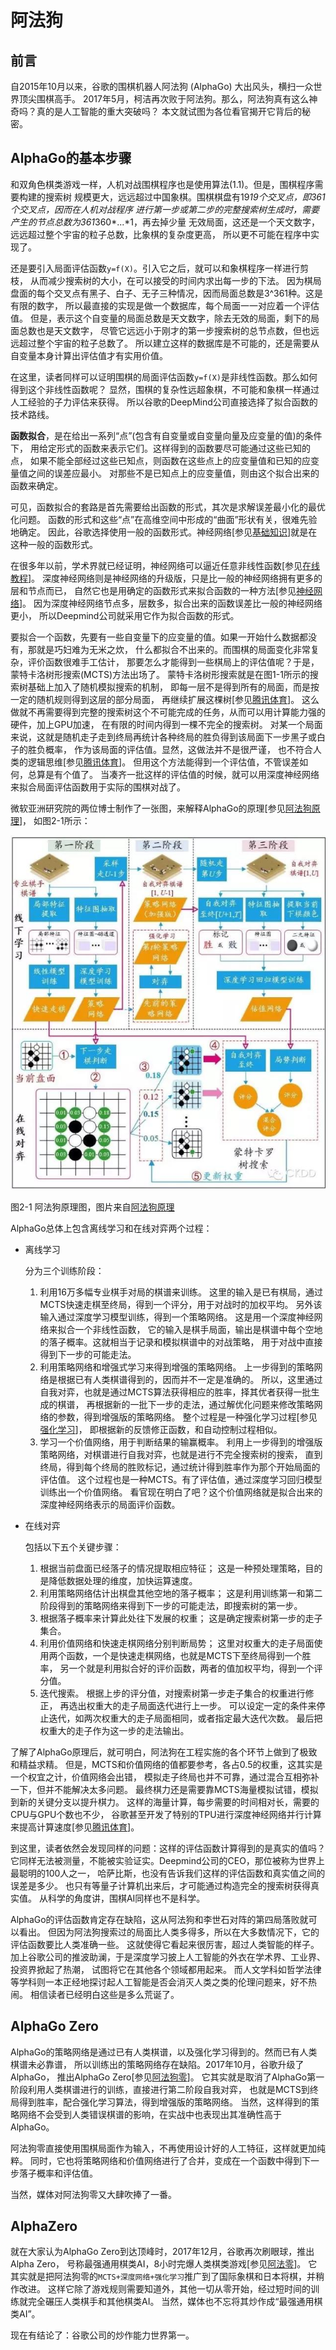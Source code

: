 ﻿<!--
  Copyright (c) 2017, Xin YUAN, courses of Zhejiang University
  All rights reserved.

  This program is free software; you can redistribute it and/or
  modify it under the terms of the 2-Clause BSD License.

  Author contact information:
    yxxinyuan@zju.edu.cn
-->

# 阿法狗

## 前言

自2015年10月以来，谷歌的围棋机器人阿法狗 (AlphaGo) 大出风头，横扫一众世界顶尖围棋高手。
2017年5月，柯洁再次败于阿法狗。那么，阿法狗真有这么神奇吗？真的是人工智能的重大突破吗？
本文就试图为各位看官揭开它背后的秘密。

## AlphaGo的基本步骤

和双角色棋类游戏一样，人机对战围棋程序也是使用算法(1.1)。但是，围棋程序需要构建的搜索树
规模更大，远远超过中国象棋。围棋棋盘有19*19个交叉点，即361个交叉点，因而在人机对战程序
进行第一步或第二步的完整搜索树生成时，需要产生的节点总数为361*360*...*1，再去掉少量
无效局面，这还是一个天文数字，远远超过整个宇宙的粒子总数，比象棋的复杂度更高，
所以更不可能在程序中实现了。

还是要引入局面评估函数`y=f(X)`。引入它之后，就可以和象棋程序一样进行剪枝，
从而减少搜索树的大小，在可以接受的时间内求出每一步的下法。
因为棋局盘面的每个交叉点有黑子、白子、无子三种情况，因而局面总数是3^361种。这是有限的数字，
所以最直接的实现是做一个数据库，每个局面一一对应着一个评估值。
但是，表示这个自变量的局面总数是天文数字，除去无效的局面，剩下的局面总数也是天文数字，
尽管它远远小于刚才的第一步搜索树的总节点数，但也远远超过整个宇宙的粒子总数了。
所以建立这样的数据库是不可能的，还是需要从自变量本身计算出评估值才有实用价值。

在这里，读者同样可以证明围棋的局面评估函数`y=f(X)`是非线性函数。那么如何得到这个非线性函数呢？
显然，围棋的复杂性远超象棋，不可能和象棋一样通过人工经验的子力评估来获得。
所以谷歌的DeepMind公司直接选择了拟合函数的技术路线。

**函数拟合**，是在给出一系列“点”(包含有自变量或自变量向量及应变量的值)的条件下，
用给定形式的函数来表示它们。这样得到的函数要尽可能通过这些已知的点，
如果不能全部经过这些已知点，则函数在这些点上的应变量值和已知的应变量值之间的误差应最小。
对那些不是已知点上的应变量值，则由这个拟合出来的函数来确定。

可见，函数拟合的套路是首先需要给出函数的形式，其次是求解误差最小化的最优化问题。
函数的形式和这些“点”在高维空间中形成的“曲面”形状有关，很难先验地确定。
因此，谷歌选择使用一般的函数形式。神经网络[参见[基础知识][KXW-20170601]]就是在这种一般的函数形式。

在很多年以前，学术界就已经证明，神经网络可以逼近任意非线性函数[参见[在线教程][ZXJC-2017]]。
深度神经网络则是神经网络的升级版，只是比一般的神经网络拥有更多的层和节点而已，
自然它也是用确定的函数形式来拟合函数的一种方法[参见[神经网络][DL-20151231]]。
因为深度神经网络节点多，层数多，拟合出来的函数误差比一般的神经网络更小，
所以Deepmind公司就采用它作为拟合函数的形式。

要拟合一个函数，先要有一些自变量下的应变量的值。如果一开始什么数据都没有，那就是巧妇难为无米之炊，
什么都拟合不出来的。而围棋的局面变化非常复杂，评价函数很难手工估计，
那要怎么才能得到一些棋局上的评估值呢？于是，蒙特卡洛树形搜索(MCTS)方法出场了。
蒙特卡洛树形搜索就是在图1-1所示的搜索树基础上加入了随机模拟搜索的机制，
即每一层不是得到所有的局面，而是按一定的随机规则得到这层的部分局面，
再继续扩展这棵树[参见[腾讯体育][TXTY-20170110]]。
这么做就不再需要得到完整的搜索树这个不可能完成的任务，从而可以用计算能力强的硬件，加上GPU加速，
在有限的时间内得到一棵不完全的搜索树。
对某一个局面来说，这就是随机走子走到终局再统计各种终局的胜负得到该局面下一步黑子或白子的胜负概率，
作为该局面的评估值。显然，这做法并不是很严谨，
也不符合人类的逻辑思维[参见[腾讯体育][TXTY-20170110]]。
但用这个方法能得到一个评估值，不管误差如何，总算是有个值了。
当凑齐一批这样的评估值的时候，就可以用深度神经网络来拟合局面评估函数用于实际的围棋对战了。

微软亚洲研究院的两位博士制作了一张图，来解释AlphaGo的原理[参见[阿法狗原理][AG-20170530]]，
如图2-1所示：

![阿法狗原理图](alpha-go-files/alphago.jpg "阿法狗原理图")

图2-1 阿法狗原理图，图片来自[阿法狗原理][AG-20170530]

AlphaGo总体上包含离线学习和在线对弈两个过程：

* 离线学习

	分为三个训练阶段：

	1. 利用16万多幅专业棋手对局的棋谱来训练。
		这里的输入是已有棋局，通过MCTS快速走棋至终局，得到一个评分，用于对战时的加权平均。
		另外该输入通过深度学习模型训练，得到一个策略网络。
		这是用一个深度神经网络来拟合一个非线性函数，
		它的输入是棋手局面，输出是棋谱中每个空地的落子概率。这就相当于记录和模拟棋谱中的对战策略，
		用于对战中直接得到下一步的可能走法。
	1. 利用策略网络和增强式学习来得到增强的策略网络。
		上一步得到的策略网络是根据已有人类棋谱得到的，因而并不一定是准确的。
		所以，这里通过自我对弈，也就是通过MCTS算法获得相应的胜率，择其优者获得一批生成的棋谱，
		再根据新的一批下一步的走法，通过解优化问题来修改策略网络的参数，得到增强版的策略网络。
		整个过程是一种强化学习过程[参见[强化学习][QL-20170430]]，
		即根据新的反馈修正函数，和自动控制过程相似。
	1. 学习一个价值网络，用于判断结果的输赢概率。
		利用上一步得到的增强版策略网络，对棋谱进行自我对弈，也就是进行不完全搜索树的搜索，
		直到终局，得到每个终局的胜败标记，通过统计得到胜率作为那个开始局面的评估值。
		这个过程也是一种MCTS。有了评估值，通过深度学习回归模型训练出一个价值网络。
		看官现在明白了吧？这个价值网络就是拟合出来的深度神经网络表示的局面评价函数。

* 在线对弈

	包括以下五个关键步骤： 

	1. 根据当前盘面已经落子的情况提取相应特征；
		这是一种预处理策略，目的是降低数据处理的维度，加快运算速度。
	1. 利用策略网络估计出棋盘其他空地的落子概率；
		这是利用训练第一和第二阶段得到的策略网络来得到下一步的可能走法，即搜索树的第一步。
	1. 根据落子概率来计算此处往下发展的权重；
		这是确定搜索树第一步的走子集合。
	1. 利用价值网络和快速走棋网络分别判断局势；
		这里对权重大的走子局面使用两个函数，一个是快速走棋网络，也就是MCTS下至终局得到一个胜率，
		另一个就是利用拟合好的评价函数，两者的值加权平均，得到一个评分值。
	1. 迭代搜索。
		根据上步的评分值，对搜索树第一步走子集合的权重进行修正，
		再选出权重大的走子局面迭代进行上一步。
		可以设定一定的条件来停止迭代，如两次权重大的走子局面相同，或者指定最大迭代次数。
		最后把权重大的走子作为这一步的走法输出。

了解了AlphaGo原理后，就可明白，阿法狗在工程实施的各个环节上做到了极致和精益求精。
但是，MCTS和价值网络的值都要参考，各占0.5的权重，这其实是一个权宜之计，价值网络会出错，
模拟走子终局也并不可靠，通过混合互相弥补一下，但并不能解决太多问题。
最终棋力还是需要靠MCTS海量模拟试错，模拟到新的关键分支以提升棋力。
这样的海量计算，每步需要的时间相对长，需要的CPU与GPU个数也不少，
谷歌甚至开发了特别的TPU进行深度神经网络并行计算来提高计算速度[参见[腾讯体育][TXTY-20170110]]。

到这里，读者依然会发现同样的问题：这样的评估函数计算得到的是真实的值吗？
它同样无法被测量，不能被实验证实。Deepmind公司的CEO，那位被称为世界上最聪明的100人之一，
哈萨比斯，也没有告诉我们这样的评估函数和真实值之间的误差是多少。
也只有等量子计算机出来后，才可能通过构造完全的搜索树获得真实值。
从科学的角度讲，围棋AI同样也不是科学。

AlphaGo的评估函数肯定存在缺陷，这从阿法狗和李世石对阵的第四局落败就可以看出。
但因为阿法狗搜索过的局面比人类多得多，所以在大多数情况下，它的评估函数要比人类准确一些。
这就使得它看起来很厉害，超过人类智能的样子。
加上谷歌公司的推波助澜，于是深度学习披上人工智能的外衣在学术界、工业界、投资界掀起了热潮，
试图将它在其他各个领域都用起来。
而人文学科如哲学法律等学科则一本正经地探讨起人工智能是否会消灭人类之类的伦理问题来，好不热闹。
相信读者已经明白这些是多么荒诞了。

## AlphaGo Zero

AlphaGo的策略网络是通过已有人类棋谱，以及强化学习得到的。然而已有人类棋谱未必靠谱，
所以训练出的策略网络存在缺陷。2017年10月，谷歌升级了AlphaGo，
推出AlphaGo Zero[参见[阿法狗零][AG0-2017-10-19]]。
它其实就是取消了AlphaGo第一阶段利用人类棋谱进行的训练，直接进行第二阶段自我对弈，
也就是MCTS到终局得到胜率，配合强化学习算法，得到增强版的策略网络。
当然，这样得到的策略网络不会受到人类错误棋谱的影响，在实战中也表现出其准确性高于AlphaGo。

阿法狗零直接使用围棋局面作为输入，不再使用设计好的人工特征，这样就更加纯粹。
同时，它也将策略网络和价值网络进行了合并，变成在一个函数中得到下一步落子概率和评估值。

当然，媒体对阿法狗零又大肆吹捧了一番。

## AlphaZero

就在大家认为AlphaGo Zero到达顶峰时，2017年12月，谷歌再次刷眼球，推出Alpha Zero，
号称最强通用棋类AI，8小时完爆人类棋类游戏[参见[阿法零][A0-2017-12-07]]。
它其实就是把阿法狗零的`MCTS+深度网络+强化学习`推广到了国际象棋和日本将棋，并稍作改进。
这样它除了游戏规则需要知道外，其他一切从零开始，经过短时间的训练就完全碾压人类棋手和其他棋类AI。
当然，媒体也不忘将其炒作成“最强通用棋类AI”。

现在有结论了：谷歌公司的炒作能力世界第一。

[TXTY-20170110]: http://sports.qq.com/a/20170110/014217.htm "腾讯体育"
[KXW-20170601]: http://blog.sciencenet.cn/blog-3330899-1058330.html "基础知识"
[ZXJC-2017]: http://neuralnetworksanddeeplearning.com/ "在线教程"
[DL-20151231]: https://www.cnblogs.com/subconscious/p/5058741.html "神经网络"
[AG-20170530]: http://mp.weixin.qq.com/s/hE87wneKmCQCw-a9DBEDyw "阿法狗原理"
[QL-20170430]: http://blog.csdn.net/trillion_power/article/details/70992333 "强化学习"
[AG0-2017-10-19]: http://sports.sina.com.cn/go/2017-10-19/doc-ifymzqpq2269773.shtml "阿法狗零"
[A0-2017-12-07]: https://mp.weixin.qq.com/s/L7bZMkqyncwEt6D5tK1OdQ "阿法零"
